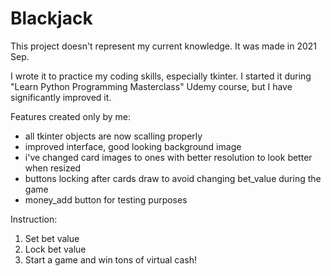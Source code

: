 # Blackjack
This project doesn't represent my current knowledge. It was made in 2021 Sep.

I wrote it to practice my coding skills, especially tkinter.
I started it during "Learn Python Programming Masterclass" Udemy course, but I have significantly improved it.

Features created only by me:
- all tkinter objects are now scalling properly
- improved interface, good looking background image
- i've changed card images to ones with better resolution to look better when resized
- buttons locking after cards draw to avoid changing bet_value during the game
- money_add button for testing purposes

Instruction:
1. Set bet value
2.  Lock bet value
3.  Start a game and win tons of virtual cash!
